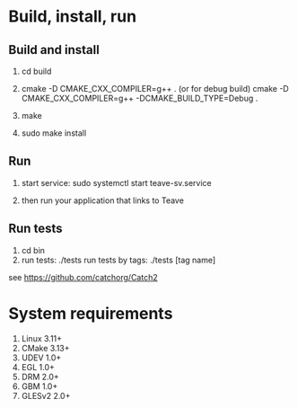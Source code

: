 
# Build, install, run
## Build and install
1. cd build

1. cmake -D CMAKE_CXX_COMPILER=g++ .
(or for debug build)
cmake -D CMAKE_CXX_COMPILER=g++ -DCMAKE_BUILD_TYPE=Debug .

1. make
1. sudo make install

## Run
1. start service: 
sudo systemctl start teave-sv.service

1. then run your application that links to Teave

## Run tests
1. cd bin
1. run tests: 
./tests
run tests by tags: 
./tests [tag name]

see https://github.com/catchorg/Catch2

# System requirements
1. Linux 3.11+
1. CMake 3.13+
1. UDEV 1.0+
1. EGL 1.0+
1. DRM 2.0+
1. GBM 1.0+
1. GLESv2 2.0+
